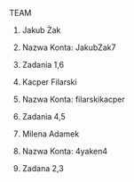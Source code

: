 TEAM

1. Jakub Żak 
1. Nazwa Konta: JakubZak7
1. Zadania 1,6

1. Kacper Filarski
1. Nazwa Konta: filarskikacper
1. Zadania 4,5

1. Milena Adamek
1. Nazwa Konta: 4yaken4
1. Zadana 2,3


